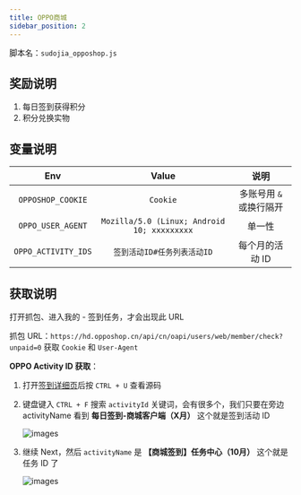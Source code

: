 ```yaml
---
title: OPPO商城
sidebar_position: 2
---
```


脚本名：`sudojia_opposhop.js`

## 奖励说明

1. 每日签到获得积分
2. 积分兑换实物

## 变量说明

|         Env         |                    Value                    |          说明           |
| :-----------------: | :-----------------------------------------: | :---------------------: |
|  `OPPOSHOP_COOKIE`  |                  `Cookie`                   | 多账号用 `&` 或换行隔开 |
|  `OPPO_USER_AGENT`  | `Mozilla/5.0 (Linux; Android 10; xxxxxxxxx` |         单一性          |
| `OPPO_ACTIVITY_IDS` |         `签到活动ID#任务列表活动ID`         |     每个月的活动 ID     |

## 获取说明

打开抓包、进入我的 - 签到任务，才会出现此 URL

抓包 URL：`https://hd.opposhop.cn/api/cn/oapi/users/web/member/check?unpaid=0` 获取 `Cookie` 和 `User-Agent`

**OPPO Activity ID 获取**：

1. 打开[签到详细页](https://hd.opposhop.cn/bp/b371ce270f7509f0?nightModelEnable=true&us=wode&um=qiandaobanner)后按 `CTRL + U` 查看源码

2. 键盘键入 `CTRL + F` 搜索 `activityId` 关键词，会有很多个，我们只要在旁边 activityName 看到 **每日签到-商城客户端（X月）** 这个就是签到活动 ID

   ![images](https://pic.rmb.bdstatic.com/bjh/241001/f7b1a9eb8dc7656884e283897d1c591f9872.png)

3. 继续 Next，然后 `activityName` 是 **【商城签到】任务中心（10月）** 这个就是任务 ID 了

   ![images](https://pic.rmb.bdstatic.com/bjh/241001/24ed3b2524e655e5f9c1521a4712e8e81985.png)
